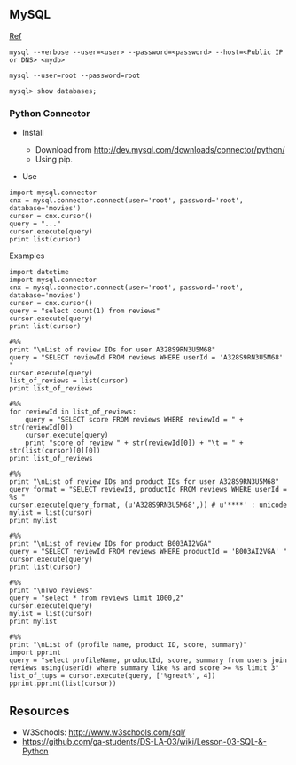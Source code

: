 ## MySQL

[Ref](https://github.com/adparker/GADSLA_1403/wiki/Lesson-03-MySQL-5-Tutorial-01)

```
mysql --verbose --user=<user> --password=<password> --host=<Public IP or DNS> <mydb>
```

```
mysql --user=root --password=root
```

```
mysql> show databases;
```

### Python Connector

* Install
    * Download from http://dev.mysql.com/downloads/connector/python/
    * Using pip.

* Use
```
import mysql.connector
cnx = mysql.connector.connect(user='root', password='root', database='movies')
cursor = cnx.cursor()
query = "..."
cursor.execute(query)
print list(cursor)
```

Examples
```
import datetime
import mysql.connector
cnx = mysql.connector.connect(user='root', password='root', database='movies')
cursor = cnx.cursor()
query = "select count(1) from reviews"
cursor.execute(query)
print list(cursor)

#%%
print "\nList of review IDs for user A328S9RN3U5M68"
query = "SELECT reviewId FROM reviews WHERE userId = 'A328S9RN3U5M68' "
cursor.execute(query)
list_of_reviews = list(cursor)
print list_of_reviews

#%%
for reviewId in list_of_reviews:
    query = "SELECT score FROM reviews WHERE reviewId = " + str(reviewId[0])
    cursor.execute(query)
    print "score of review " + str(reviewId[0]) + "\t = " +  str(list(cursor)[0][0])
print list_of_reviews

#%%
print "\nList of review IDs and product IDs for user A328S9RN3U5M68"
query_format = "SELECT reviewId, productId FROM reviews WHERE userId = %s "
cursor.execute(query_format, (u'A328S9RN3U5M68',)) # u'****' : unicode
mylist = list(cursor)
print mylist

#%%
print "\nList of review IDs for product B003AI2VGA"
query = "SELECT reviewId FROM reviews WHERE productId = 'B003AI2VGA' "
cursor.execute(query)
print list(cursor)

#%%
print "\nTwo reviews"
query = "select * from reviews limit 1000,2"
cursor.execute(query)
mylist = list(cursor)
print mylist

#%%
print "\nList of (profile name, product ID, score, summary)"
import pprint
query = "select profileName, productId, score, summary from users join reviews using(userId) where summary like %s and score >= %s limit 3"
list_of_tups = cursor.execute(query, ['%great%', 4])
pprint.pprint(list(cursor))
```

## Resources
* W3Schools: http://www.w3schools.com/sql/
* https://github.com/ga-students/DS-LA-03/wiki/Lesson-03-SQL-&-Python
